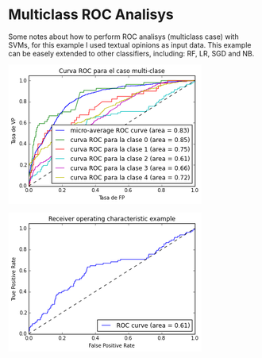 # Multiclass ROC Analisys

Some notes about how to perform ROC analisys (multiclass case) with SVMs, for this example I used textual opinions as input data. This example can be easely extended to other classifiers, including: RF, LR, SGD and NB.


![ROC_1](https://raw.githubusercontent.com/alonsopg/roc_analysis_with_sklearn/master/ROC%20analysis%20with%20Support%20Vectors%20Machines_files/ROC%20analysis%20with%20Support%20Vectors%20Machines_10_0.png)


![ROC_2](https://raw.githubusercontent.com/alonsopg/roc_analysis_with_sklearn/master/ROC%20analysis%20with%20Support%20Vectors%20Machines_files/ROC%20analysis%20with%20Support%20Vectors%20Machines_9_0.png)